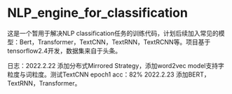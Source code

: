 # NLP_engine_for_classification
这是一个暂用于解决NLP classification任务的训练代码，计划后续加入常见的模型：Bert，Transformer，TextCNN，TextRNN，TextRCNN等。项目基于tensorflow2.4开发，数据集来自于头条。

日志：2022.2.22 添加分布式Mirrored Strategy，添加word2vec model支持字粒度与词粒度。测试TextCNN epoch1 acc：82%
2022.2.23 添加BERT，TextRNN，Transformer。
